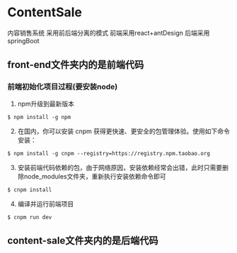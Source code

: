 # ContentSale
内容销售系统
采用前后端分离的模式
前端采用react+antDesign
后端采用springBoot
## front-end文件夹内的是前端代码
### 前端初始化项目过程(要安装node)
1. npm升级到最新版本 
```
$ npm install -g npm
```
2. 在国内，你可以安装 cnpm 获得更快速、更安全的包管理体验。使用如下命令安装：
```
$ npm install -g cnpm --registry=https://registry.npm.taobao.org
```
3. 安装前端代码依赖的包，由于网络原因，安装依赖经常会出错，此时只需要删除node_modules文件夹，重新执行安装依赖命令即可
```
$ cnpm install
```
4. 编译并运行前端项目
```
$ cnpm run dev
```
## content-sale文件夹内的是后端代码
